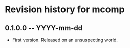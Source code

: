 # Revision history for mcomp

## 0.1.0.0  -- YYYY-mm-dd

* First version. Released on an unsuspecting world.
